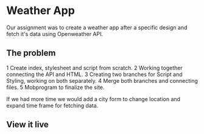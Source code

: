 # Weather App

Our assignment was to create a weather app after a specific design and fetch it's data using Openweather API.

## The problem

1 Create index, stylesheet and script from scratch.
2 Working together connecting the API and HTML.
3 Creating two branches for Script and Styling, working on both separately.
4 Merge both branches and connecting files.
5 Mobprogram to finalize the site.

If we had more time we would add a city form to change location and expand time frame for fetching data.

## View it live


